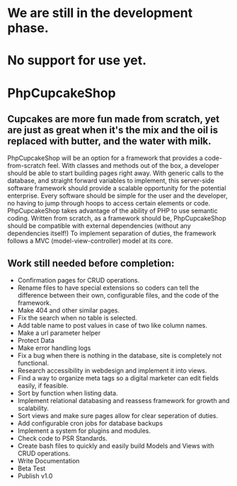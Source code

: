 # We are still in the development phase.
# No support for use yet.
# PhpCupcakeShop
## Cupcakes are more fun made from scratch, yet are just as great when it's the mix and the oil is replaced with butter, and the water with milk.
PhpCupcakeShop will be an option for a framework that provides a code-from-scratch feel.  With classes and methods out of the box, a developer should be able to start building pages right away.  With generic calls to the database, and straight forward variables to implement, this server-side software framework should provide a scalable opportunity for the potential enterprise.  Every software should be simple for the user and the developer, no having to jump through hoops to access certain elements or code.  PhpCupcakeShop takes advantage of the ability of PHP to use semantic coding.  Written from scratch, as a framework should be, PhpCupcakeShop should be compatible with external dependencies (without any dependencies itself!) To implement separation of duties, the framework follows a MVC (model-view-controller) model at its core.
## Work still needed before completion:
* Confirmation pages for CRUD operations.
* Rename files to have special extensions so coders can tell the difference between their own, configurable files, and the code of the framework.
* Make 404 and other similar pages.
* Fix the search when no table is selected.
* Add table name to post values in case of two like column names.
* Make a url parameter helper
* Protect Data
* Make error handling logs
* Fix a bug when there is nothing in the database, site is completely not functional.
* Research accessibility in webdesign and implement it into views.
* Find a way to organize meta tags so a digital marketer can edit fields easily, if feasible.
* Sort by function when listing data.
* Implement relational databasing and reassess framework for growth and scalability.
* Sort views and make sure pages allow for clear seperation of duties.
* Add configurable cron jobs for database backups
* Implement a system for plugins and modules.
* Check code to PSR Standards.
* Create bash files to quickly and easily build Models and Views with CRUD operations.
* Write Documentation
* Beta Test
* Publish v1.0
